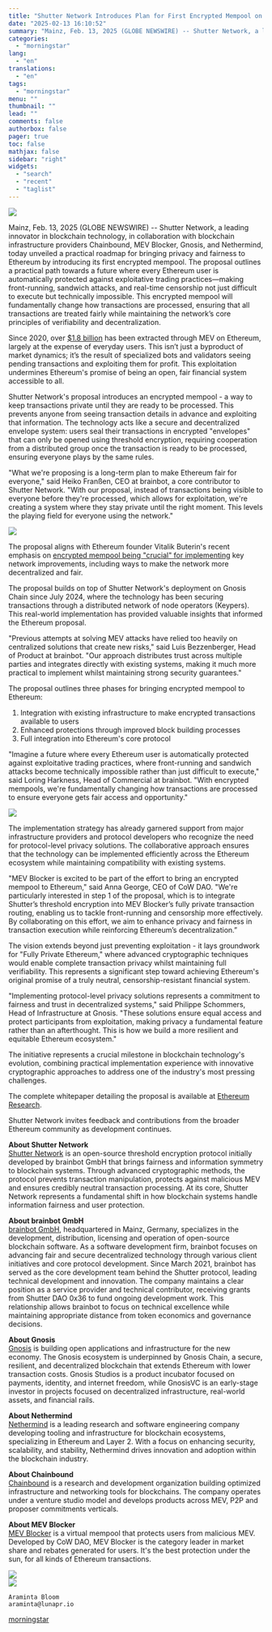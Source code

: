 ```yaml
---
title: "Shutter Network Introduces Plan for First Encrypted Mempool on Ethereum"
date: "2025-02-13 16:10:52"
summary: "Mainz, Feb. 13, 2025 (GLOBE NEWSWIRE) -- Shutter Network, a leading innovator in blockchain technology, in collaboration with blockchain infrastructure providers Chainbound, MEV Blocker, Gnosis, and Nethermind, today unveiled a practical roadmap for bringing privacy and fairness to Ethereum by introducing its first encrypted mempool. The proposal outlines a practical..."
categories:
  - "morningstar"
lang:
  - "en"
translations:
  - "en"
tags:
  - "morningstar"
menu: ""
thumbnail: ""
lead: ""
comments: false
authorbox: false
pager: true
toc: false
mathjax: false
sidebar: "right"
widgets:
  - "search"
  - "recent"
  - "taglist"
---
```


![](https://ml-eu.globenewswire.com/Resource/Download/b6aa5464-32b7-4293-9b87-d20b310d19ef/screenshot-2025-02-13-at-11-14-04-am.jpg)

Mainz, Feb. 13, 2025 (GLOBE NEWSWIRE) -- Shutter Network, a leading innovator in blockchain technology, in collaboration with blockchain infrastructure providers Chainbound, MEV Blocker, Gnosis, and Nethermind, today unveiled a practical roadmap for bringing privacy and fairness to Ethereum by introducing its first encrypted mempool. The proposal outlines a practical path towards a future where every Ethereum user is automatically protected against exploitative trading practices—making front-running, sandwich attacks, and real-time censorship not just difficult to execute but technically impossible. This encrypted mempool will fundamentally change how transactions are processed, ensuring that all transactions are treated fairly while maintaining the network’s core principles of verifiability and decentralization.

Since 2020, over [$1.8 billion](https://www.globenewswire.com/Tracker?data=d65GeD3j-Z15aSebir1G6zrjsA0kyeIBofMN8iqVEEW52lUzUVCuKJTJQcOpNsj3jSclIKI6YNb9hcOYXiBzpAVophuTeknC131KyKFx2VWgTSDsnj_AoYILFCWcKtzldyxQwxqKPRKvRoYfIH_7bPuXRw_FrqlX7a12IGYELmumTLap3KvnBpbnTQUax_VForelpXiOR9duNtsT2omTk57J7TMb5uvS3c0D74t5FxpIAci5TGv9gvmE8KRRH9yW) has been extracted through MEV on Ethereum, largely at the expense of everyday users. This isn’t just a byproduct of market dynamics; it’s the result of specialized bots and validators seeing pending transactions and exploiting them for profit. This exploitation undermines Ethereum's promise of being an open, fair financial system accessible to all.

Shutter Network's proposal introduces an encrypted mempool - a way to keep transactions private until they are ready to be processed. This prevents anyone from seeing transaction details in advance and exploiting that information. The technology acts like a secure and decentralized envelope system: users seal their transactions in encrypted "envelopes" that can only be opened using threshold encryption, requiring cooperation from a distributed group once the transaction is ready to be processed, ensuring everyone plays by the same rules.

"What we're proposing is a long-term plan to make Ethereum fair for everyone," said Heiko Franßen, CEO at brainbot, a core contributor to Shutter Network. "With our proposal, instead of transactions being visible to everyone before they're processed, which allows for exploitation, we're creating a system where they stay private until the right moment. This levels the playing field for everyone using the network."

 ![](https://ml-eu.globenewswire.com/Resource/Download/129c1ae2-9ba3-4021-bb21-eeb164db8bea/screenshot-2025-02-13-at-11-41-08-am.png)  


The proposal aligns with Ethereum founder Vitalik Buterin's recent emphasis on [encrypted mempool being "crucial" for implementing](https://www.globenewswire.com/Tracker?data=3Rc0RpBl3faGVYjgNhmlr9pRyDeEGiGb40deV2NWT9qIoZe7bNfod5Dr7KfNm-e7K77dnApx78p4YkD1bcrYWZaVDxXxBwFg2zK7KaVUGXDkoou9AlqXrXKyZnke8-FXA5xZN4WnZbi_akSDfnz3y9GIH656pOUoLQ5O_t8P7n90POdiuKq--uzW1qNmJsC6) key network improvements, including ways to make the network more decentralized and fair.

The proposal builds on top of Shutter Network's deployment on Gnosis Chain since July 2024, where the technology has been securing transactions through a distributed network of node operators (Keypers). This real-world implementation has provided valuable insights that informed the Ethereum proposal.

"Previous attempts at solving MEV attacks have relied too heavily on centralized solutions that create new risks," said Luis Bezzenberger, Head of Product at brainbot. "Our approach distributes trust across multiple parties and integrates directly with existing systems, making it much more practical to implement whilst maintaining strong security guarantees."

The proposal outlines three phases for bringing encrypted mempool to Ethereum:

1. Integration with existing infrastructure to make encrypted transactions available to users
2. Enhanced protections through improved block building processes
3. Full integration into Ethereum's core protocol

"Imagine a future where every Ethereum user is automatically protected against exploitative trading practices, where front-running and sandwich attacks become technically impossible rather than just difficult to execute," said Loring Harkness, Head of Commercial at brainbot. "With encrypted mempools, we're fundamentally changing how transactions are processed to ensure everyone gets fair access and opportunity."

 ![](https://ml-eu.globenewswire.com/Resource/Download/c457e598-c523-41d5-9276-f9eac165d9ad/screenshot-2025-02-13-at-11-40-59-am.png)  


The implementation strategy has already garnered support from major infrastructure providers and protocol developers who recognize the need for protocol-level privacy solutions. The collaborative approach ensures that the technology can be implemented efficiently across the Ethereum ecosystem while maintaining compatibility with existing systems.

"MEV Blocker is excited to be part of the effort to bring an encrypted mempool to Ethereum," said Anna George, CEO of CoW DAO. "We're particularly interested in step 1 of the proposal, which is to integrate Shutter’s threshold encryption into MEV Blocker’s fully private transaction routing, enabling us to tackle front-running and censorship more effectively. By collaborating on this effort, we aim to enhance privacy and fairness in transaction execution while reinforcing Ethereum’s decentralization.”

The vision extends beyond just preventing exploitation - it lays groundwork for "Fully Private Ethereum," where advanced cryptographic techniques would enable complete transaction privacy whilst maintaining full verifiability. This represents a significant step toward achieving Ethereum's original promise of a truly neutral, censorship-resistant financial system.

"Implementing protocol-level privacy solutions represents a commitment to fairness and trust in decentralized systems," said Philippe Schommers, Head of Infrastructure at Gnosis. "These solutions ensure equal access and protect participants from exploitation, making privacy a fundamental feature rather than an afterthought. This is how we build a more resilient and equitable Ethereum ecosystem."

The initiative represents a crucial milestone in blockchain technology's evolution, combining practical implementation experience with innovative cryptographic approaches to address one of the industry's most pressing challenges.

The complete whitepaper detailing the proposal is available at [Ethereum Research](https://www.globenewswire.com/Tracker?data=eO8uyf_vyFZnpsPTe9ww6i4yZvndlgEDctjJ9o07JAApVi4atHdvOeSsE9UDgz2KGRZfiLxZanLFw22e9PNlLvqgSsxAmqPcOhgn3_428fHBgdO5k03hA5quI_GQMksM-9sy7nTpwfb8kqjfF8tBMN4240HWF1vfjuwlviGie0o=).

Shutter Network invites feedback and contributions from the broader Ethereum community as development continues.

**About Shutter Network**  
[Shutter Network](https://www.globenewswire.com/Tracker?data=kIYpe1hGVBzHpSOPh_c8iRjIJ51Co6Wp7vqL64_rq2zS2fIu-KgPnV1ldLK0Ur7B7PsZpgUO2nwaok8pTMFO2haDRGIl7CU5JASTZ6Uu9F4=) is an open-source threshold encryption protocol initially developed by brainbot GmbH that brings fairness and information symmetry to blockchain systems. Through advanced cryptographic methods, the protocol prevents transaction manipulation, protects against malicious MEV and ensures credibly neutral transaction processing. At its core, Shutter Network represents a fundamental shift in how blockchain systems handle information fairness and user protection.

**About brainbot GmbH**  
[brainbot GmbH](https://www.globenewswire.com/Tracker?data=6vUvIgzE-5mBstHu5rB1txBE4B6Aw0cgG5ovC0FM4-q2_MPZ8C6uiuxXqx1Ol6MUosviarbKoLyAY00Aivh2jg==), headquartered in Mainz, Germany, specializes in the development, distribution, licensing and operation of open-source blockchain software. As a software development firm, brainbot focuses on advancing fair and secure decentralized technology through various client initiatives and core protocol development. Since March 2021, brainbot has served as the core development team behind the Shutter protocol, leading technical development and innovation. The company maintains a clear position as a service provider and technical contributor, receiving grants from Shutter DAO 0x36 to fund ongoing development work. This relationship allows brainbot to focus on technical excellence while maintaining appropriate distance from token economics and governance decisions.

**About Gnosis**  
[Gnosis](https://www.globenewswire.com/Tracker?data=hq9KDudeNqs0RlO4Po7dY_fLtyFc1us3gPXsJTxQy3Iqsjw3GZ6dCUE9MBQN-5rjn81HHbu5NbFmKDLSc-1e8Q==) is building open applications and infrastructure for the new economy. The Gnosis ecosystem is underpinned by Gnosis Chain, a secure, resilient, and decentralized blockchain that extends Ethereum with lower transaction costs. Gnosis Studios is a product incubator focused on payments, identity, and internet freedom, while GnosisVC is an early-stage investor in projects focused on decentralized infrastructure, real-world assets, and financial rails.

**About Nethermind**  
[Nethermind](https://www.globenewswire.com/Tracker?data=nGPBAcg4uwFra8Cf0CYOAdupB-FQInNS7FT6q1R7bVgvxyX3A5AxmMCbF0aHOzLT53hnkzTXt3n7zq_kDPCZgw==) is a leading research and software engineering company developing tooling and infrastructure for blockchain ecosystems, specializing in Ethereum and Layer 2. With a focus on enhancing security, scalability, and stability, Nethermind drives innovation and adoption within the blockchain industry.

**About Chainbound**  
[Chainbound](https://www.globenewswire.com/Tracker?data=cOIENyVVT3k5lPOJ5bpb07_PL4hQ15ZMr8ij7RPZdtrHsa2QSjQFRGBS_ChFbO4WbzxRtlHCiRqhGkw_Qdvc7A==) is a research and development organization building optimized infrastructure and networking tools for blockchains. The company operates under a venture studio model and develops products across MEV, P2P and proposer commitments verticals.

**About MEV Blocker**  
[MEV Blocker](https://www.globenewswire.com/Tracker?data=ZRX6Or_l86Jy4ZAOOrOmd6w81CHgkBmPn349VA3GDjmJaTR_uriRgN33F4qL-2qvDFsuebFKuuDvs_rklVEnyA==) is a virtual mempool that protects users from malicious MEV. Developed by CoW DAO, MEV Blocker is the category leader in market share and rebates generated for users. It's the best protection under the sun, for all kinds of Ethereum transactions.

 ![](https://www.globenewswire.com/newsroom/ti?nf=MTAwMTA0ODI5OSM0MDIwNjAwMDQjNzAwMDI1NTEw)   
 ![](https://ml-eu.globenewswire.com/media/NzQ3N2YyOGUtNTZjOS00MjI4LTg4Y2QtYWNiMGZmYTU0N2ZiLTcwMDAyNTUxMA==/tiny/Shutter-Network.png)
```
Araminta Bloom 
araminta@lunapr.io  
```

[morningstar](https://www.morningstar.com/news/globe-newswire/1001048299/shutter-network-introduces-plan-for-first-encrypted-mempool-on-ethereum)
